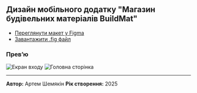 ## Дизайн мобільного додатку "Магазин будівельних матеріалів BuildMat"

- [Переглянути макет у Figma](https://www.figma.com/design/hIT87aywFVeG1bXqLki1os/MobileApp?t=ytSFqqeDNZsoRxAu-1)
- [Завантажити .fig файл](MobileApp.fig)

### Прев’ю
![Екран входу](preview/login.png)
![Головна сторінка](preview/home.png)

---
**Автор:** Артем Шемякін 
**Рік створення:** 2025  
